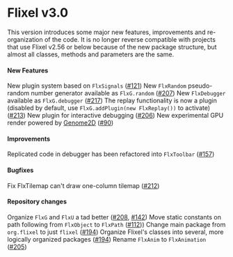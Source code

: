 # Flixel v3.0

This version introduces some major new features, improvements and re-organization of the code. It is no longer reverse compatible with projects that use Flixel v2.56 or below because of the new package structure, but almost all classes, methods and parameters are the same.

#### New Features

New plugin system based on `FlxSignals` ([#121](https://github.com/FlixelCommunity/flixel/issues/121))
New `FlxRandom` pseudo-random number generator available as `FlxG.random` ([#207](https://github.com/FlixelCommunity/flixel/pull/207))
New `FlxDebugger` available as `FlxG.debugger` ([#217](https://github.com/FlixelCommunity/flixel/issues/217))
The replay functionality is now a plugin (disabled by default, use `FlxG.addPlugin(new FlxReplay())` to activate) ([#213](https://github.com/FlixelCommunity/flixel/pull/213))
New plugin for interactive debugging ([#206](https://github.com/FlixelCommunity/flixel/issues/206))
New experimental GPU render powered by [Genome2D](https://github.com/pshtif/Genome2D-Core) ([#90](https://github.com/FlixelCommunity/flixel/issues/90))

#### Improvements

Replicated code in debugger has been refactored into `FlxToolbar` ([#157](https://github.com/FlixelCommunity/flixel/issues/157))

#### Bugfixes

Fix FlxTilemap can't draw one-column tilemap  ([#212](https://github.com/FlixelCommunity/flixel/issues/212))
 
#### Repository changes

Organize `FlxG` and `FlxU` a tad better ([#208](https://github.com/FlixelCommunity/flixel/pull/208), [#142](https://github.com/FlixelCommunity/flixel/pull/142))
Move static constants on path following from `FlxObject` to `FlxPath` ([#112](https://github.com/FlixelCommunity/flixel/pull/112)))
Change main package from `org.flixel` to just `flixel` ([#194](https://github.com/FlixelCommunity/flixel/issues/194))
Organize Flixel's classes into several, more logically organized packages ([#194](https://github.com/FlixelCommunity/flixel/issues/194))
Rename `FlxAnim` to `FlxAnimation` ([#205](https://github.com/FlixelCommunity/flixel/issues/194))
